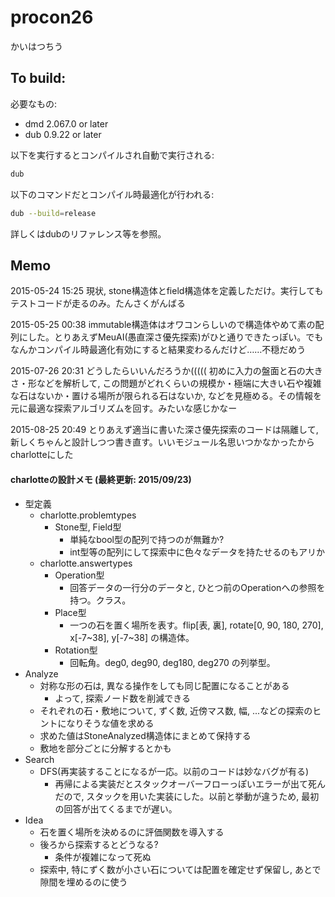 # procon26

かいはつちう

## To build:

必要なもの:

  * dmd 2.067.0 or later
  * dub 0.9.22 or later

以下を実行するとコンパイルされ自動で実行される:

```sh
dub
```

以下のコマンドだとコンパイル時最適化が行われる:

```sh
dub --build=release
```

詳しくはdubのリファレンス等を参照。

## Memo

2015-05-24 15:25 現状, stone構造体とfield構造体を定義しただけ。実行してもテストコードが走るのみ。たんさくがんばる

2015-05-25 00:38 immutable構造体はオワコンらしいので構造体やめて素の配列にした。とりあえずMeuAI(愚直深さ優先探索)がひと通りできたっぽい。でもなんかコンパイル時最適化有効にすると結果変わるんだけど……不穏だめう

2015-07-26 20:31 どうしたらいいんだろうか(((((
初めに入力の盤面と石の大きさ・形などを解析して, この問題がどれくらいの規模か・極端に大きい石や複雑な石はないか・置ける場所が限られる石はないか, などを見極める。その情報を元に最適な探索アルゴリズムを回す。みたいな感じかなー

2015-08-25 20:49 とりあえず適当に書いた深さ優先探索のコードは隔離して, 新しくちゃんと設計しつつ書き直す。いいモジュール名思いつかなかったからcharlotteにした

#### charlotteの設計メモ (最終更新: 2015/09/23)
- 型定義
  - charlotte.problemtypes
    - Stone型, Field型
      - 単純なbool型の配列で持つのが無難か?
      - int型等の配列にして探索中に色々なデータを持たせるのもアリか
  - charlotte.answertypes
    - Operation型
      - 回答データの一行分のデータと, ひとつ前のOperationへの参照を持つ。クラス。
    - Place型
      - 一つの石を置く場所を表す。flip[表, 裏], rotate[0, 90, 180, 270], x[-7~38], y[-7~38] の構造体。
    - Rotation型
      - 回転角。deg0, deg90, deg180, deg270 の列挙型。
- Analyze
  - 対称な形の石は, 異なる操作をしても同じ配置になることがある
    - よって, 探索ノード数を削減できる
  - それぞれの石・敷地について, ずく数, 近傍マス数, 幅, ...などの探索のヒントになりそうな値を求める
  - 求めた値はStoneAnalyzed構造体にまとめて保持する
  - 敷地を部分ごとに分解するとかも
- Search
  - DFS(再実装することになるが一応。以前のコードは妙なバグが有る)
    - 再帰による実装だとスタックオーバーフローっぽいエラーが出て死んだので, スタックを用いた実装にした。以前と挙動が違うため, 最初の回答が出てくるまでが遅い。
- Idea
  - 石を置く場所を決めるのに評価関数を導入する
  - 後ろから探索するとどうなる?
    - 条件が複雑になって死ぬ
  - 探索中, 特にずく数が小さい石については配置を確定せず保留し, あとで隙間を埋めるのに使う
